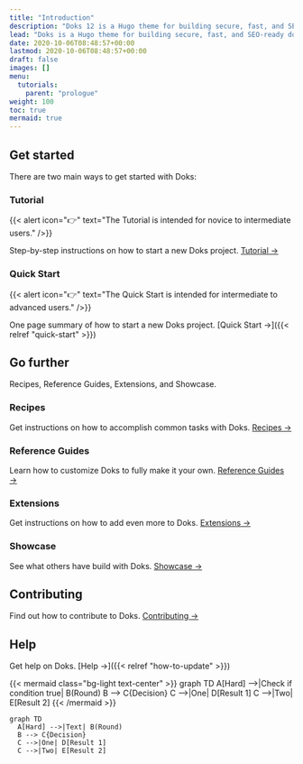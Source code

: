 ```yaml
---
title: "Introduction"
description: "Doks 12 is a Hugo theme for building secure, fast, and SEO-ready documentation websites, which you can easily update and customize."
lead: "Doks is a Hugo theme for building secure, fast, and SEO-ready documentation websites, which you can easily update and customize."
date: 2020-10-06T08:48:57+00:00
lastmod: 2020-10-06T08:48:57+00:00
draft: false
images: []
menu:
  tutorials:
    parent: "prologue"
weight: 100
toc: true
mermaid: true
---
```


## Get started

There are two main ways to get started with Doks:

### Tutorial

{{< alert icon="👉" text="The Tutorial is intended for novice to intermediate users." />}}

Step-by-step instructions on how to start a new Doks project. [Tutorial →](https://getdoks.org/tutorial/introduction/)

### Quick Start

{{< alert icon="👉" text="The Quick Start is intended for intermediate to advanced users." />}}

One page summary of how to start a new Doks project. [Quick Start →]({{< relref "quick-start" >}})

## Go further

Recipes, Reference Guides, Extensions, and Showcase.

### Recipes

Get instructions on how to accomplish common tasks with Doks. [Recipes →](https://getdoks.org/tutorials/recipes/project-configuration/)

### Reference Guides

Learn how to customize Doks to fully make it your own. [Reference Guides →](https://getdoks.org/tutorials/reference-guides/security/)

### Extensions

Get instructions on how to add even more to Doks. [Extensions →](https://getdoks.org/tutorials/extensions/breadcrumb-navigation/)

### Showcase

See what others have build with Doks. [Showcase →](https://getdoks.org/showcase/electric-blocks/)

## Contributing

Find out how to contribute to Doks. [Contributing →](https://getdoks.org/tutorials/contributing/how-to-contribute/)

## Help

Get help on Doks. [Help →]({{< relref "how-to-update" >}})


{{< mermaid class="bg-light text-center" >}}
graph TD
  A[Hard] -->|Check if condition true| B(Round)
  B --> C{Decision}
  C -->|One| D[Result 1]
  C -->|Two| E[Result 2]
{{< /mermaid >}}


```mermaid
graph TD
  A[Hard] -->|Text| B(Round)
  B --> C{Decision}
  C -->|One| D[Result 1]
  C -->|Two| E[Result 2]
```

